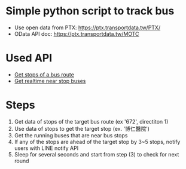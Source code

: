 # Simple python script to track bus
- Use open data from PTX: https://ptx.transportdata.tw/PTX/
- OData API doc: https://ptx.transportdata.tw/MOTC

# Used API
- [Get stops of a bus route](https://ptx.transportdata.tw/MOTC/?urls.primaryName=%E5%85%AC%E8%BB%8AV2#/CityBus/CityBusApi_StopOfRoute_2039)
- [Get realtime near stop buses](https://ptx.transportdata.tw/MOTC/?urls.primaryName=%E5%85%AC%E8%BB%8AV2#/CityBus/CityBusApi_RealTimeNearStop_2031)

# Steps
1. Get data of stops of the target bus route (ex '672', directiton 1)
2. Use data of stops to get the target stop (ex. '博仁醫院')
3. Get the running buses that are near bus stops
4. If any of the stops are ahead of the target stop by 3~5 stops, notify users with LINE notify API
5. Sleep for several seconds and start from step (3) to check for next round
